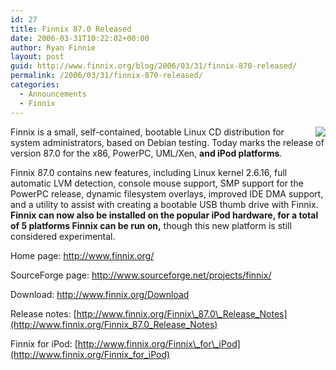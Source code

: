 ```yaml
---
id: 27
title: Finnix 87.0 Released
date: 2006-03-31T10:22:02+00:00
author: Ryan Finnie
layout: post
guid: http://www.finnix.org/blog/2006/03/31/finnix-870-released/
permalink: /2006/03/31/finnix-870-released/
categories:
  - Announcements
  - Finnix
---
```

[<img src="/blog-media/2008/06/finnix-ipod-300x267.jpg" align="right" border="0" />](http://www.finnix.org/Finnix_for_iPod)Finnix is a small, self-contained, bootable Linux CD distribution for system administrators, based on Debian testing. Today marks the release of version 87.0 for the x86, PowerPC, UML/Xen, **and iPod platforms**. 

Finnix 87.0 contains new features, including Linux kernel 2.6.16, full automatic LVM detection, console mouse support, SMP support for the PowerPC release, dynamic filesystem overlays, improved IDE DMA support, and a utility to assist with creating a bootable USB thumb drive with Finnix. **Finnix can now also be installed on the popular iPod hardware, for a total of 5 platforms Finnix can be run on,** though this new platform is still considered experimental.

Home page: <http://www.finnix.org/>
  
SourceForge page: <http://www.sourceforge.net/projects/finnix/>
  
Download: <http://www.finnix.org/Download>
  
Release notes: [http://www.finnix.org/Finnix\_87.0\_Release_Notes](http://www.finnix.org/Finnix_87.0_Release_Notes)
  
Finnix for iPod: [http://www.finnix.org/Finnix\_for\_iPod](http://www.finnix.org/Finnix_for_iPod)